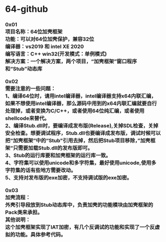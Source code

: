 # 64-github
<h3>
0x01<br>
项目名称：64位加壳框架<br>
功能：可以对64位加壳保护，兼容32位<br>
编译器：vs2019 和 intel XE 2020<br>
编写语言：C++ win32(开发模式：单例模式)<br>
解决方案：一个解决方案，两个项目，“加壳框架”窗口程序和“Stub”动态库<br>
<br>
0x02<br>
需要注意的一些问题：<br>
1、编译64位时，请用intel编译器，intel编译器支持x64内联汇编，如果不想使用intel编译器，那么源码中用到的x64内联汇编就要自行处理掉，或者变换为C/C++，或者使用64位纯汇编，或者使用shellcode来替代。<br>
2、编译Stub.dll时，要编译成发布版(Release),关掉SDL检查，关掉安全检查。想要调试程序，Stub.dll也要编译成发布版，调试时候可以把“加壳框架”中的“Stub"引用去掉，然后把Stub项目移除，”加壳框架“只需要加载Stub.dll的发布版即可。<br>
3、Stub的运行库要和加壳框架的运行库一致。<br>
4、字符集可以使用unicode和多字符集，最好使用unicode,使用多字符集的话有些地方需要改动。<br>
5、支持对发布版的exe加密，不支持调试版的exe加密。<br>
<br>
0x03<br>
加壳流程：<br>
外壳引导段放到Stub动态库中，负责加壳的功能模块由加壳框架的Pack类来承担。<br>
其他说明：<br>
这个加壳框架实现了IAT加密，有几个反调试的功能和实现了一个反虚拟的功能。具体参考代码。<br>






